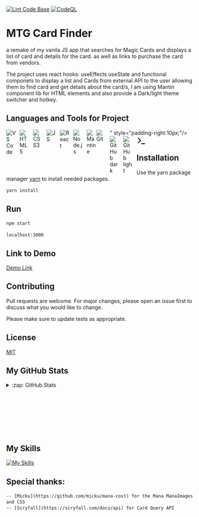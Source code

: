 [![Lint Code Base](https://github.com/ceckles/reactmtgcardfinder/actions/workflows/super-linter.yml/badge.svg)](https://github.com/ceckles/reactmtgcardfinder/actions/workflows/super-linter.yml)
[![CodeQL](https://github.com/ceckles/reactmtgcardfinder/actions/workflows/codeql-analysis.yml/badge.svg)](https://github.com/ceckles/reactmtgcardfinder/actions/workflows/codeql-analysis.yml)

# MTG Card Finder

a remake of my vanila JS app that searches for Magic Cards and displays a list of card and details for the card. as well as links to purchase the card from vendors.

The project uses react hooks: useEffects useState and functional componets to display a list and Cards from external API to the user allowing them to find card and get details about the card/s, I am using Mantin component lib for HTML elements and also provide a Dark/light theme switcher and hotkey.

## Languages and Tools for Project

<img align="left" alt="VS Code" width="26px" src="https://cdn.jsdelivr.net/gh/devicons/devicon/icons/vscode/vscode-original.svg" style="padding-right:10px;"/>
<img align="left" alt="HTML5" width="26px" src="https://cdn.jsdelivr.net/gh/devicons/devicon/icons/html5/html5-original.svg" style="padding-right:10px;" />
<img align="left" alt="CSS3" width="26px" src="https://cdn.jsdelivr.net/gh/devicons/devicon/icons/css3/css3-original.svg" style="padding-right:10px;" />
<img align="left" alt="JS" width="26px" src="https://cdn.jsdelivr.net/gh/devicons/devicon/icons/javascript/javascript-original.svg" style="padding-right:10px;" />
<img align="left" alt="React" width="26px" src="https://cdn.jsdelivr.net/gh/devicons/devicon/icons/react/react-original.svg" style="padding-right:10px;" />
<img align="left" alt="Node.js" width="26px" src="https://cdn.jsdelivr.net/gh/devicons/devicon/icons/nodejs/nodejs-original.svg" style="padding-right:10px;" />
<img align="left" alt="Mantine" width="26px" src="<svg xmlns="http://www.w3.org/2000/svg" fill="none" viewBox="0 0 163 163"><path fill="#339AF0" d="M162.162 81.5c0-45.011-36.301-81.5-81.08-81.5C36.301 0 0 36.489 0 81.5 0 126.51 36.301 163 81.081 163s81.081-36.49 81.081-81.5z"/><path fill="#fff" d="M65.983 43.049a6.234 6.234 0 00-.336 6.884 6.14 6.14 0 001.618 1.786c9.444 7.036 14.866 17.794 14.866 29.52 0 11.726-5.422 22.484-14.866 29.52a6.145 6.145 0 00-1.616 1.786 6.21 6.21 0 00-.694 4.693 6.21 6.21 0 001.028 2.186 6.151 6.151 0 006.457 2.319 6.154 6.154 0 002.177-1.035 50.083 50.083 0 007.947-7.39h17.493c3.406 0 6.174-2.772 6.174-6.194s-2.762-6.194-6.174-6.194h-9.655a49.165 49.165 0 004.071-19.69 49.167 49.167 0 00-4.07-19.692h9.66c3.406 0 6.173-2.771 6.173-6.194 0-3.422-2.762-6.193-6.173-6.193H82.574a50.112 50.112 0 00-7.952-7.397 6.15 6.15 0 00-4.578-1.153 6.189 6.189 0 00-4.055 2.438h-.006z"/><path fill="#fff" fill-rule="evenodd" d="M56.236 79.391a9.342 9.342 0 01.632-3.608 9.262 9.262 0 011.967-3.077 9.143 9.143 0 012.994-2.063 9.06 9.06 0 017.103 0 9.145 9.145 0 012.995 2.063 9.262 9.262 0 011.967 3.077 9.339 9.339 0 01-2.125 10.003 9.094 9.094 0 01-6.388 2.63 9.094 9.094 0 01-6.39-2.63 9.3 9.3 0 01-2.755-6.395z" clip-rule="evenodd"/></svg>
" style="padding-right:10px;"/>
<img align="left" alt="Git" width="26px" src="https://cdn.jsdelivr.net/gh/devicons/devicon/icons/git/git-original.svg" style="padding-right:10px;" />
<img align="left" alt="GitHub dark" width="26px" src="https://user-images.githubusercontent.com/3369400/139447912-e0f43f33-6d9f-45f8-be46-2df5bbc91289.png#gh-dark-mode-only" style="padding-right:10px;" />
<img align="left" alt="GitHub light" width="26px" src="https://user-images.githubusercontent.com/3369400/139448065-39a229ba-4b06-434b-bc67-616e2ed80c8f.png#gh-light-mode-only" style="padding-right:10px;" />
<img align="left" alt="Terminal light" width="26px" src="https://github.com/codeSTACKr/codeSTACKr/raw/master/img/terminal-light.svg#gh-light-mode-only" />
<img align="left" alt="Terminal dark" width="26px" src="https://github.com/codeSTACKr/codeSTACKr/raw/master/img/terminal-dark.svg#gh-dark-mode-only" />

<br />
<br />

## Installation

Use the yarn package manager [yarn](https://yarnpkg.com/getting-started) to install needed packages.

```bash
yarn install
```

## Run

```bash
npm start
```
```Browser
localhost:3000
```

## Link to Demo

[Demo Link](https://mtgacardfinder.herokuapp.com/)

## Contributing

Pull requests are welcome. For major changes, please open an issue first to discuss what you would like to change.

Please make sure to update tests as appropriate.

## License

[MIT](https://choosealicense.com/licenses/mit/)

## My GitHub Stats
<details>
  <summary>:zap: GitHub Stats</summary>
  <img align="left" alt="ceckles' GitHub Stats" src="https://github-readme-stats.vercel.app/api?username=ceckles&show_icons=true&hide_border=false&theme=slateorange" />
  </details><br/></br><br/><br/><br/><br/><br/>

## My Skills
[![My Skills](https://skillicons.dev/icons?i=bash,bootstrap,cs,css,deno,docker,express,git,html,java,js,jenkins,linux,materialui,mongodb,nodejs,react,swift,ts,vscode)](https://skillicons.dev)

## Special thanks:
    -- [Micku](https://github.com/micku/mana-cost) for the Mana ManaImages and CSS
    -- [Scryfall](https://scryfall.com/docs/api) for Card Query API
